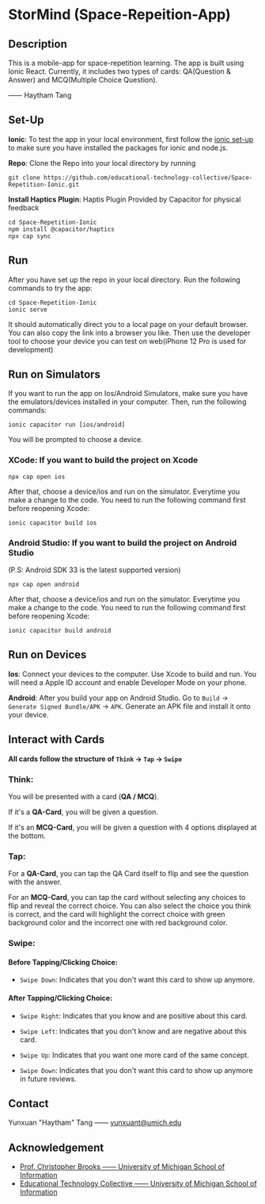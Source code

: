 # StorMind (Space-Repeition-App)

## Description
This is a mobile-app for space-repetition learning. The app is built using Ionic React. Currently, it includes two types of cards: QA(Question & Answer) and MCQ(Multiple Choice Question).

—— Haytham Tang

## Set-Up
**Ionic**: To test the app in your local environment, first follow the [ionic set-up](https://ionicframework.com/docs/intro/environment) to make sure you have installed the packages for ionic and node.js.

**Repo**: Clone the Repo into your local directory by running
```
git clone https://github.com/educational-technology-collective/Space-Repetition-Ionic.git
```

**Install Haptics Plugin**: Haptis Plugin Provided by Capacitor for physical feedback
```
cd Space-Repetition-Ionic
npm install @capacitor/haptics
npx cap sync
```
## Run
After you have set up the repo in your local directory. Run the following commands to try the app:
```
cd Space-Repetition-Ionic
ionic serve
```
It should automatically direct you to a local page on your default browser. You can also copy the link into a browser you like. Then use the developer tool to choose your device you can test on web(iPhone 12 Pro is used for development)

## Run on Simulators
If you want to run the app on Ios/Android Simulators, make sure you have the emulators/devices installed in your computer.
Then, run the following commands:
```
ionic capacitor run [ios/android]
```
You will be prompted to choose a device.

### XCode: If you want to build the project on Xcode
```
npx cap open ios
```
After that, choose a device/ios and run on the simulator.
Everytime you make a change to the code. You need to run the following command first before reopening Xcode:
```
ionic capacitor build ios
```
### Android Studio: If you want to build the project on Android Studio
(P.S: Android SDK 33 is the latest supported version)
```
npx cap open android
```
After that, choose a device/ios and run on the simulator.
Everytime you make a change to the code. You need to run the following command first before reopening Xcode:
```
ionic capacitor build android
```

## Run on Devices
**Ios**: Connect your devices to the computer. Use Xcode to build and run. You will need a Apple ID account and enable Developer Mode on your phone.

**Android**: After you build your app on Android Studio. Go to ```Build``` -> ```Generate Signed Bundle/APK``` -> ```APK```. Generate an APK file and install it onto your device.

## Interact with Cards
**All cards follow the structure of ```Think``` -> ```Tap``` -> ```Swipe```**

### Think: 
You will be presented with a card (**QA / MCQ**). 

If it's a **QA-Card**, you will be given a question. 

If it's an **MCQ-Card**, you will be given a question with 4 options displayed at the bottom. 

### Tap:
For a **QA-Card**, you can tap the QA Card itself to flip and see the question with the answer. 

For an **MCQ-Card**, you can tap the card without selecting any choices to flip and reveal the correct choice. You can also select the choice you think is correct, and the card will highlight the correct choice with green background color and the incorrect one with red background color.

### Swipe:

#### Before Tapping/Clicking Choice:
* ```Swipe Down```: Indicates that you don't want this card to show up anymore.

#### After Tapping/Clicking Choice:
* ```Swipe Right```: Indicates that you know and are positive about this card.

* ```Swipe Left```: Indicates that you don't know and are negative about this card.

* ```Swipe Up```: Indicates that you want one more card of the same concept.

* ```Swipe Down```: Indicates that you don't want this card to show up anymore in future reviews.

## Contact
Yunxuan "Haytham" Tang —— [yunxuant@umich.edu](mailto:yunxuant@umich.edu)

## Acknowledgement
* [Prof. Christopher Brooks —— University of Michigan School of Information](https://www.si.umich.edu/people/christopher-brooks)
* [Educational Technology Collective —— University of Michigan School of Information](https://edtech.labs.si.umich.edu/)
